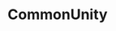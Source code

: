 ---
pid: rs387
title: CommonUnity
location_transcription: In Suburan Station or City Hall
coordinates: "[-75.163776643239, 39.951856630372]"
zipcode: '19107'
gen_neighborhood: Center City
neighborhood: Washington Square West,Avenue of The Arts,Midtown Village,Chinatown
outside_phl: 
age: '36'
age_range: 30-39
instagram: 
image_file_name: rs_387.jpg
proposal_transcription: |-
  person saving another from suffering + Homelessness.

  Suffering Despair + Homeless? - Person coming out of the sidewalk, like water

  Savior Strong - One pulling another our of the sidewalk
topic: Person,Unity,Love,Freedom
topic_summary: 0, 0, 0, 0
type: Sculpture Statue
keywords_other: Homelessness, homeless
credit: Jordan David Fennimore
image_labels: 
twitter: 
facebook: 
permalink: "/monuments/rs387/"
layout: item-page
---